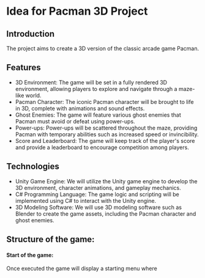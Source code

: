 # Idea for Pacman 3D Project

## Introduction
The project aims to create a 3D version of the classic arcade game Pacman.

## Features
- 3D Environment: The game will be set in a fully rendered 3D environment, allowing players to explore and navigate through a maze-like world.
- Pacman Character: The iconic Pacman character will be brought to life in 3D, complete with animations and sound effects.
- Ghost Enemies: The game will feature various ghost enemies that Pacman must avoid or defeat using power-ups.
- Power-ups: Power-ups will be scattered throughout the maze, providing Pacman with temporary abilities such as increased speed or invincibility.
- Score and Leaderboard: The game will keep track of the player's score and provide a leaderboard to encourage competition among players.

## Technologies
- Unity Game Engine: We will utilize the Unity game engine to develop the 3D environment, character animations, and gameplay mechanics.
- C# Programming Language: The game logic and scripting will be implemented using C# to interact with the Unity engine.
- 3D Modeling Software: We will use 3D modeling software such as Blender to create the game assets, including the Pacman character and ghost enemies.

## Structure of the game:
#### Start of the game:
Once executed the game will display a starting menu where 